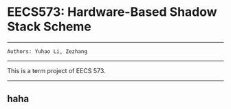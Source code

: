# EECS573: Hardware-Based Shadow Stack Scheme
------

	Authors: Yuhao Li, Zezhang

-----------------

This is a term project of EECS 573.

----
haha
----
